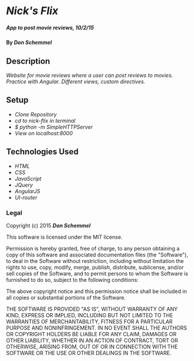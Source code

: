 # _Nick's Flix_

##### _App to post movie reviews, 10/2/15_

#### By _**Don Schemmel**_

## Description

_Website for movie reviews where a user can post reviews to movies.
Practice with Angular. Different views, custom directives._

## Setup

* _Clone Repository_
* _cd to nick-flix in terminal_
* _$ python -m SimpleHTTPServer_
* _View on localhost:8000_

## Technologies Used

* _HTML_
* _CSS_
* _JavaScript_
* _JQuery_
* _AngularJS_
* _UI-router_

### Legal

Copyright (c) 2015 **_Don Schemmel_**

This software is licensed under the MIT license.

Permission is hereby granted, free of charge, to any person obtaining a copy
of this software and associated documentation files (the "Software"), to deal
in the Software without restriction, including without limitation the rights
to use, copy, modify, merge, publish, distribute, sublicense, and/or sell
copies of the Software, and to permit persons to whom the Software is
furnished to do so, subject to the following conditions:

The above copyright notice and this permission notice shall be included in
all copies or substantial portions of the Software.

THE SOFTWARE IS PROVIDED "AS IS", WITHOUT WARRANTY OF ANY KIND, EXPRESS OR
IMPLIED, INCLUDING BUT NOT LIMITED TO THE WARRANTIES OF MERCHANTABILITY,
FITNESS FOR A PARTICULAR PURPOSE AND NONINFRINGEMENT. IN NO EVENT SHALL THE
AUTHORS OR COPYRIGHT HOLDERS BE LIABLE FOR ANY CLAIM, DAMAGES OR OTHER
LIABILITY, WHETHER IN AN ACTION OF CONTRACT, TORT OR OTHERWISE, ARISING FROM,
OUT OF OR IN CONNECTION WITH THE SOFTWARE OR THE USE OR OTHER DEALINGS IN
THE SOFTWARE.
